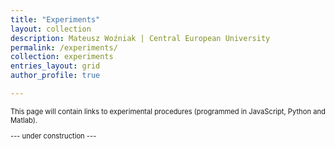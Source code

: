 ```yaml
---
title: "Experiments"
layout: collection
description: Mateusz Woźniak | Central European University
permalink: /experiments/
collection: experiments
entries_layout: grid
author_profile: true

---
```


<p style="font-size: 80%;">This page will contain links to experimental procedures (programmed in JavaScript, Python and Matlab).</p>
<p style="font-size: 80%;">--- under construction ---</p>
